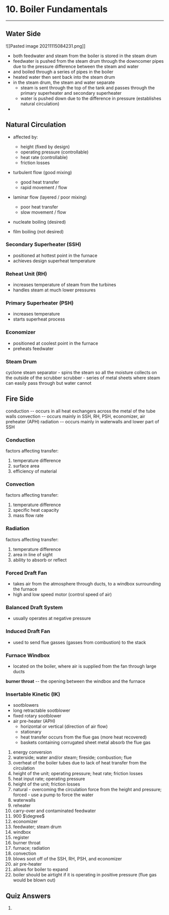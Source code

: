 # 10. Boiler Fundamentals
---

## Water Side
![[Pasted image 20211115084231.png]]

- both feedwater and steam from the boiler is stored in the steam drum
- feedwater is pushed from the steam drum through the downcomer pipes due to the pressure difference between the steam and water
- and boiled through a series of pipes in the boiler
- heated water then sent back into the steam drum
- in the steam drum, the steam and water separate
	- steam is sent through the top of the tank and passes through the primary superheater and secondary superheater
	- water is pushed down due to the difference in pressure (establishes natural circulation)
-	
	
## Natural Circulation
- affected by:
	- height (fixed by design)
	- operating pressure (controllable)
	- heat rate (controllable)
	- friction losses

- turbulent flow (good mixing)
	- good heat transfer
	- rapid movement / flow
	
- laminar flow (layered / poor mixing)
	- poor heat transfer
	- slow movement / flow
	
- nucleate boiling (desired)
- film boiling (not desired)

### Secondary Superheater (SSH)
- positioned at hottest point in the furnace
- achieves design superheat temperature

### Reheat Unit (RH)
- increases temperature of steam from the turbines
- handles steam at much lower pressures

### Primary Superheater (PSH)
- increases temperature
- starts superheat process

### Economizer
- positioned at coolest point in the furnace
- preheats feedwater

### Steam Drum
cyclone steam separator - spins the steam so all the moisture collects on the outside of the scrubber
scrubber - series of metal sheets where steam can easily pass through but water cannot

## Fire Side

conduction -- occurs in all heat exchangers across the metal of the tube walls
convection -- occurs mainly in SSH, RH, PSH, economizer, air preheater (APH)
radiation -- occurs mainly in waterwalls and lower part of SSH

### Conduction
factors affecting transfer:
1. temperature difference
2. surface area
3. efficiency of material

### Convection
factors affecting transfer:
1. temperature difference
2. specific heat capacity
3. mass flow rate

### Radiation
factors affecting transfer:
1. temperature difference
2. area in line of sight
3. ability to absorb or reflect

### Forced Draft Fan
- takes air from the atmosphere through ducts, to a windbox surrounding the furnace
- high and low speed motor (control speed of air)

### Balanced Draft System
- usually operates at negative pressure

### Induced Draft Fan
- used to send flue gasses (gasses from combustion) to the stack

### Furnace Windbox
- located on the boiler, where air is supplied from the fan through large ducts

__burner throat__ -- the opening between the windbox and the furnace

### Insertable Kinetic (IK)
-	sootblowers
-	long retractable sootblower
-	fixed rotary sootblower
-	air pre-heater (APH)
	-	horizontal or vertical (direction of air flow)
	-	stationary
	-	heat transfer occurs from the flue gas (more heat recovered)
	-	baskets containing corrugated sheet metal absorb the flue gas

1. energy conversion
2. waterside; water and/or steam; fireside; combustion; flue
3. overheat of the boiler tubes due to lack of heat transfer from the circulation
4. height of the unit; operating pressure; heat rate; friction losses
5. heat input rate; operating pressure
6. height of the unit; friction losses
7. natural - overcoming the circulation force from the height and pressure; forced - use a pump to force the water
8. waterwalls
9. reheater
10. carry-over and contaminated feedwater
11. 900 $\degree$
12. economizer
13. feedwater; steam drum
14. windbox
15. register
16. burner throat
17. furnace; radiation
18. convection
19. blows soot off of the SSH, RH, PSH, and economizer
20. air pre-heater
21. allows for boiler to expand
22. boiler should be airtight if it is operating in positive pressure (flue gas would be blown out)

## Quiz Answers
1. 
